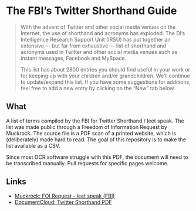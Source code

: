 # The FBI’s Twitter Shorthand Guide

> With the advent of Twitter and other social media venues on the Internet, the use of shorthand and acronyms has exploded. The DI’s Intelligence Research Support Unit (IRSU) has put together an extensive — but far from exhaustive — list of shorthand and acronyms used in Twitter and other social media venues such as instant messages, Facebook and MySpace.
>
> This list has about 2800 entries you should find useful in your work or for keeping up with your children and/or grandchildren. We’ll continue to update/expand this list. If you have some suggestions for additions, feel free to add a new entry by clicking on the “New” tab below.

## What

A list of terms compiled by the FBI for Twitter Shorthand / leet speak. The list was made public through a Freedom of Information Request by Muckrock. The source file is a PDF scan of a printed website, which is (deliberately) made hard to read. The goal of this repository is to make the list available as a CSV.

Since most OCR software struggle with this PDF, the document will need to be transcribed manually. Pull requests for specific pages welcome.

## Links

- [Muckrock: FOI Request - leet speak (FBI)](https://www.muckrock.com/foi/united-states-of-america-10/leet-speak-fbi-10154/#1199460-responsive-documents)
- [DocumentCloud: Twitter Shorthand PDF](https://www.documentcloud.org/documents/1199460-responsive-documents.html#document/p1)